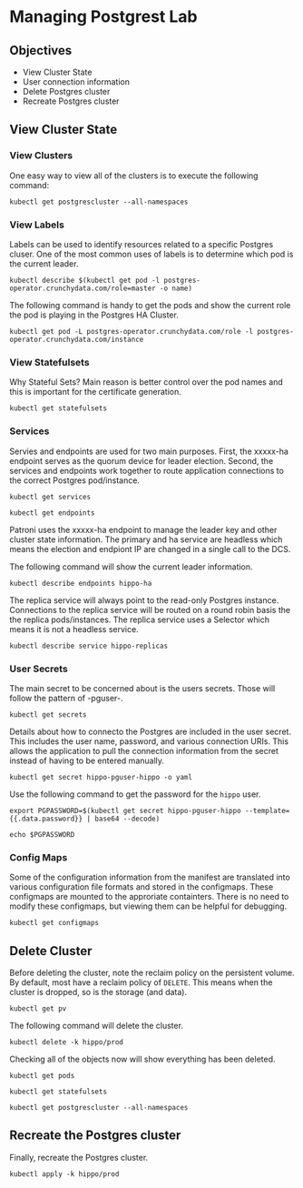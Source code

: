# Managing Postgrest Lab

## Objectives

- View Cluster State
- User connection information
- Delete Postgres cluster
- Recreate Postgres cluster

## View Cluster State

### View Clusters

One easy way to view all of the clusters is to execute the following command:

```shell
kubectl get postgrescluster --all-namespaces
```

### View Labels

Labels can be used to identify resources related to a specific Postgres cluser.  One of the
most common uses of labels is to determine which pod is the current leader.

```shell
kubectl describe $(kubectl get pod -l postgres-operator.crunchydata.com/role=master -o name)
```

The following command is handy to get the pods and show the current role the pod is playing
in the Postgres HA Cluster.

```shell
kubectl get pod -L postgres-operator.crunchydata.com/role -l postgres-operator.crunchydata.com/instance
```

### View Statefulsets

Why Stateful Sets?  Main reason is better control over the pod names and this is important for the certificate generation.

```shell
kubectl get statefulsets
```

### Services

Servies and endpoints are used for two main purposes.  First, the xxxxx-ha endpoint serves as the quorum device for leader
election.  Second, the services and endpoints work together to route application connections to the correct Postgres
pod/instance.

```shell
kubectl get services
```

```shell
kubectl get endpoints
```

Patroni uses the xxxxx-ha endpoint to manage the leader key and other cluster state information.
The primary and ha service are headless which means the election and endpiont IP are changed in a
single call to the DCS.

The following command will show the current leader information.

```shell
kubectl describe endpoints hippo-ha
```

The replica service will always point to the read-only Postgres instance.  Connections to the replica
service will be routed on a round robin basis the the replica pods/instances.  The replica
service uses a Selector which means it is not a headless service.

```shell
kubectl describe service hippo-replicas
```

### User Secrets

The main secret to be concerned about is the users secrets. Those will follow the pattern of <cluster name>-pguser-<user name>.

```shell
kubectl get secrets
```

Details about how to connecto the Postgres are included in the user secret.  This includes the user name,
password, and various connection URIs.  This allows the application to pull the connection information
from the secret instead of having to be entered manually.

```shell
kubectl get secret hippo-pguser-hippo -o yaml
```

Use the following command to get the password for the `hippo` user.

```shell
export PGPASSWORD=$(kubectl get secret hippo-pguser-hippo --template={{.data.password}} | base64 --decode)

echo $PGPASSWORD
```

### Config Maps

Some of the configuration information from the manifest are translated into various configuration file formats
and stored in the configmaps.  These configmaps are mounted to the approriate containters.  There is no need
to modify these configmaps, but viewing them can be helpful for debugging.

```shell
kubectl get configmaps
```

## Delete Cluster

Before deleting the cluster, note the reclaim policy on the persistent volume.  By default, most have a reclaim policy
of `DELETE`.  This means when the cluster is dropped, so is the storage (and data).

```shell
kubectl get pv
```

The following command will delete the cluster.

```shell
kubectl delete -k hippo/prod
```

Checking all of the objects now will show everything has been deleted.

```shell
kubectl get pods

kubectl get statefulsets

kubectl get postgrescluster --all-namespaces
```

## Recreate the Postgres cluster

Finally, recreate the Postgres cluster.

```shell
kubectl apply -k hippo/prod
```
